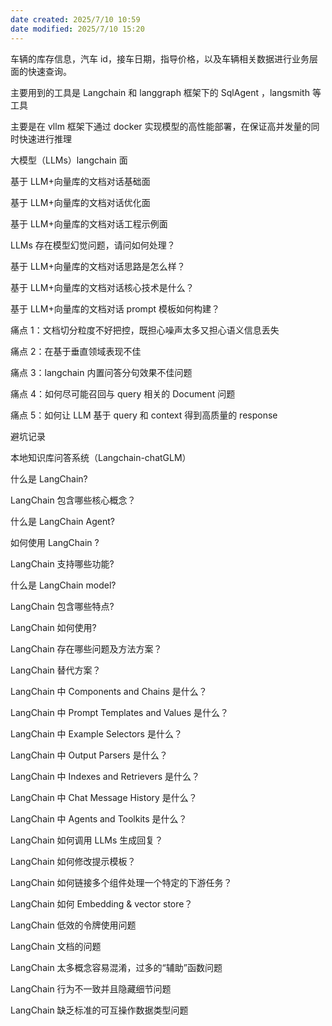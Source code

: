 ```yaml
---
date created: 2025/7/10 10:59
date modified: 2025/7/10 15:20
---
```


车辆的库存信息，汽车 id，接车日期，指导价格，以及车辆相关数据进行业务层面的快速查询。

主要用到的工具是 Langchain 和 langgraph 框架下的 SqlAgent ，langsmith 等工具

主要是在 vllm 框架下通过 docker 实现模型的高性能部署，在保证高并发量的同时快速进行推理

大模型（LLMs）langchain 面

基于 LLM+向量库的文档对话基础面

基于 LLM+向量库的文档对话优化面

基于 LLM+向量库的文档对话工程示例面

LLMs 存在模型幻觉问题，请问如何处理？

基于 LLM+向量库的文档对话思路是怎么样？

基于 LLM+向量库的文档对话核心技术是什么？

基于 LLM+向量库的文档对话 prompt 模板如何构建？

痛点 1：文档切分粒度不好把控，既担心噪声太多又担心语义信息丢失

痛点 2：在基于垂直领域表现不佳

痛点 3：langchain 内置问答分句效果不佳问题

痛点 4：如何尽可能召回与 query 相关的 Document 问题

痛点 5：如何让 LLM 基于 query 和 context 得到高质量的 response

避坑记录

本地知识库问答系统（Langchain-chatGLM）

什么是 LangChain?

LangChain 包含哪些核心概念？

什么是 LangChain Agent?

如何使用 LangChain ?

LangChain 支持哪些功能?

什么是 LangChain model?

LangChain 包含哪些特点?

LangChain 如何使用?

LangChain 存在哪些问题及方法方案？

LangChain 替代方案？

LangChain 中 Components and Chains 是什么？

LangChain 中 Prompt Templates and Values 是什么？

LangChain 中 Example Selectors 是什么？

LangChain 中 Output Parsers 是什么？

LangChain 中 Indexes and Retrievers 是什么？

LangChain 中 Chat Message History 是什么？

LangChain 中 Agents and Toolkits 是什么？

LangChain 如何调用 LLMs 生成回复？

LangChain 如何修改提示模板？

LangChain 如何链接多个组件处理一个特定的下游任务？

LangChain 如何 Embedding & vector store？

LangChain 低效的令牌使用问题

LangChain 文档的问题

LangChain 太多概念容易混淆，过多的“辅助”函数问题

LangChain 行为不一致并且隐藏细节问题

LangChain 缺乏标准的可互操作数据类型问题